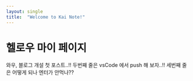 ```yaml
---
layout: single
title:  "Welcome to Kai Note!"
---
```


# 헬로우 마이 페이지

와우, 블로그 개설 첫 포스트..!! 
두번째 줄은 vsCode 에서 push 해 보자..!!
세번째 줄은 어떻게 되나 엔터가 안먹나??
